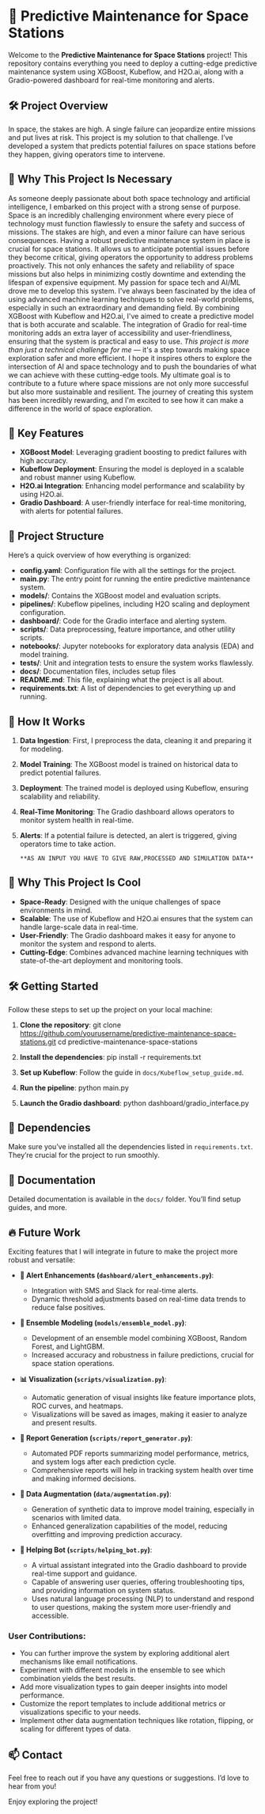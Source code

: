 # 🚀 Predictive Maintenance for Space Stations

Welcome to the **Predictive Maintenance for Space Stations** project! This repository contains everything you need to deploy a cutting-edge predictive maintenance system using XGBoost, Kubeflow, and H2O.ai, along with a Gradio-powered dashboard for real-time monitoring and alerts.

## 🛠️ Project Overview

In space, the stakes are high. A single failure can jeopardize entire missions and put lives at risk. This project is my solution to that challenge. I’ve developed a system that predicts potential failures on space stations before they happen, giving operators time to intervene.

## 🌌 Why This Project Is Necessary

As someone deeply passionate about both space technology and artificial intelligence, I embarked on this project with a strong sense of purpose. Space is an incredibly challenging environment where every piece of technology must function flawlessly to ensure the safety and success of missions. The stakes are high, and even a minor failure can have serious consequences. Having a robust predictive maintenance system in place is crucial for space stations. It allows us to anticipate potential issues before they become critical, giving operators the opportunity to address problems proactively. This not only enhances the safety and reliability of space missions but also helps in minimizing costly downtime and extending the lifespan of expensive equipment. My passion for space tech and AI/ML drove me to develop this system. I've always been fascinated by the idea of using advanced machine learning techniques to solve real-world problems, especially in such an extraordinary and demanding field. By combining XGBoost with Kubeflow and H2O.ai, I've aimed to create a predictive model that is both accurate and scalable. The integration of Gradio for real-time monitoring adds an extra layer of accessibility and user-friendliness, ensuring that the system is practical and easy to use. _This project is more than just a technical challenge for me_ — it's a step towards making space exploration safer and more efficient. I hope it inspires others to explore the intersection of AI and space technology and to push the boundaries of what we can achieve with these cutting-edge tools. My ultimate goal is to contribute to a future where space missions are not only more successful but also more sustainable and resilient. The journey of creating this system has been incredibly rewarding, and I'm excited to see how it can make a difference in the world of space exploration.

## 🎯 Key Features

- **XGBoost Model**: Leveraging gradient boosting to predict failures with high accuracy.
- **Kubeflow Deployment**: Ensuring the model is deployed in a scalable and robust manner using Kubeflow.
- **H2O.ai Integration**: Enhancing model performance and scalability by using H2O.ai.
- **Gradio Dashboard**: A user-friendly interface for real-time monitoring, with alerts for potential failures.

## 📂 Project Structure

Here’s a quick overview of how everything is organized:

- **config.yaml**: Configuration file with all the settings for the project.
- **main.py**: The entry point for running the entire predictive maintenance system.
- **models/**: Contains the XGBoost model and evaluation scripts.
- **pipelines/**: Kubeflow pipelines, including H2O scaling and deployment configuration.
- **dashboard/**: Code for the Gradio interface and alerting system.
- **scripts/**: Data preprocessing, feature importance, and other utility scripts.
- **notebooks/**: Jupyter notebooks for exploratory data analysis (EDA) and model training.
- **tests/**: Unit and integration tests to ensure the system works flawlessly.
- **docs/**: Documentation files, includes setup files
- **README.md**: This file, explaining what the project is all about.
- **requirements.txt**: A list of dependencies to get everything up and running.

## 🤔 How It Works

1. **Data Ingestion**: First, I preprocess the data, cleaning it and preparing it for modeling.
2. **Model Training**: The XGBoost model is trained on historical data to predict potential failures.
3. **Deployment**: The trained model is deployed using Kubeflow, ensuring scalability and reliability.
4. **Real-Time Monitoring**: The Gradio dashboard allows operators to monitor system health in real-time.
5. **Alerts**: If a potential failure is detected, an alert is triggered, giving operators time to take action.

       **AS AN INPUT YOU HAVE TO GIVE RAW,PROCESSED AND SIMULATION DATA**

## 🌟 Why This Project Is Cool

- **Space-Ready**: Designed with the unique challenges of space environments in mind.
- **Scalable**: The use of Kubeflow and H2O.ai ensures that the system can handle large-scale data in real-time.
- **User-Friendly**: The Gradio dashboard makes it easy for anyone to monitor the system and respond to alerts.
- **Cutting-Edge**: Combines advanced machine learning techniques with state-of-the-art deployment and monitoring tools.

## 🛠️ Getting Started

Follow these steps to set up the project on your local machine:

1. **Clone the repository**:
   git clone https://github.com/yourusername/predictive-maintenance-space-stations.git
   cd predictive-maintenance-space-stations

2. **Install the dependencies**:
   pip install -r requirements.txt

3. **Set up Kubeflow**:
   Follow the guide in `docs/Kubeflow_setup_guide.md`.

4. **Run the pipeline**:
   python main.py

5. **Launch the Gradio dashboard**:
   python dashboard/gradio_interface.py

## 🧩 Dependencies

Make sure you’ve installed all the dependencies listed in `requirements.txt`. They’re crucial for the project to run smoothly.

## 📝 Documentation

Detailed documentation is available in the `docs/` folder. You’ll find setup guides, and more.

## 🔥 Future Work

Exciting features that I will integrate in future to make the project more robust and versatile:

- **🚨 Alert Enhancements (`dashboard/alert_enhancements.py`)**:
  - Integration with SMS and Slack for real-time alerts.
  - Dynamic threshold adjustments based on real-time data trends to reduce false positives.

- **🧠 Ensemble Modeling (`models/ensemble_model.py`)**:
  - Development of an ensemble model combining XGBoost, Random Forest, and LightGBM.
  - Increased accuracy and robustness in failure predictions, crucial for space station operations.

- **📊 Visualization (`scripts/visualization.py`)**:
  - Automatic generation of visual insights like feature importance plots, ROC curves, and heatmaps.
  - Visualizations will be saved as images, making it easier to analyze and present results.

- **📄 Report Generation (`scripts/report_generator.py`)**:
  - Automated PDF reports summarizing model performance, metrics, and system logs after each prediction cycle.
  - Comprehensive reports will help in tracking system health over time and making informed decisions.

- **🔄 Data Augmentation (`data/augmentation.py`)**:
  - Generation of synthetic data to improve model training, especially in scenarios with limited data.
  - Enhanced generalization capabilities of the model, reducing overfitting and improving prediction accuracy.
    
- **🤖 Helping Bot (`scripts/helping_bot.py`)**:
  - A virtual assistant integrated into the Gradio dashboard to provide real-time support and guidance.
  - Capable of answering user queries, offering troubleshooting tips, and providing information on system status.
  - Uses natural language processing (NLP) to understand and respond to user questions, making the system more user-friendly and accessible.

### **User Contributions**:
- You can further improve the system by exploring additional alert mechanisms like email notifications.
- Experiment with different models in the ensemble to see which combination yields the best results.
- Add more visualization types to gain deeper insights into model performance.
- Customize the report templates to include additional metrics or visualizations specific to your needs.
- Implement other data augmentation techniques like rotation, flipping, or scaling for different types of data.


## 📫 Contact

Feel free to reach out if you have any questions or suggestions. I’d love to hear from you!

Enjoy exploring the project! 
